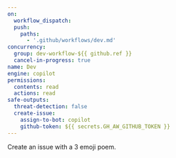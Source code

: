 ```yaml
---
on: 
  workflow_dispatch:
  push:
    paths:
      - '.github/workflows/dev.md'
concurrency:
  group: dev-workflow-${{ github.ref }}
  cancel-in-progress: true
name: Dev
engine: copilot
permissions:
  contents: read
  actions: read
safe-outputs:
  threat-detection: false
  create-issue:
    assign-to-bot: copilot
    github-token: ${{ secrets.GH_AW_GITHUB_TOKEN }}
---
```


Create an issue with a 3 emoji poem.
